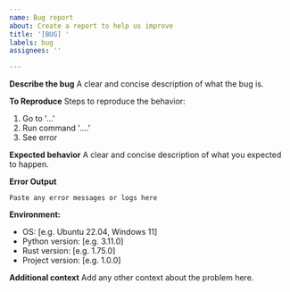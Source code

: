 ```yaml
---
name: Bug report
about: Create a report to help us improve
title: '[BUG] '
labels: bug
assignees: ''

---
```


**Describe the bug**
A clear and concise description of what the bug is.

**To Reproduce**
Steps to reproduce the behavior:
1. Go to '...'
2. Run command '....'
3. See error

**Expected behavior**
A clear and concise description of what you expected to happen.

**Error Output**
```
Paste any error messages or logs here
```

**Environment:**
 - OS: [e.g. Ubuntu 22.04, Windows 11]
 - Python version: [e.g. 3.11.0]
 - Rust version: [e.g. 1.75.0]
 - Project version: [e.g. 1.0.0]

**Additional context**
Add any other context about the problem here.